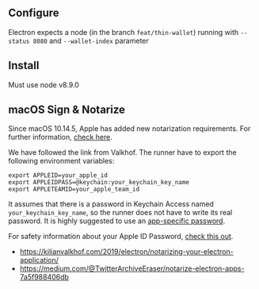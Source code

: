 ## Configure

Electron expects a node (in the branch `feat/thin-wallet`) running with `--status 8080` and `--wallet-index` parameter

## Install

Must use node v8.9.0


## macOS Sign & Notarize

Since macOS 10.14.5, Apple has added new notarization requirements. For further information, [check here](https://developer.apple.com/news/?id=04102019a).

We have followed the link from Valkhof. The runner have to export the following environment variables:

    export APPLEID=your_apple_id
    export APPLEIDPASS=@keychain:your_keychain_key_name
    export APPLETEAMID=your_apple_team_id

It assumes that there is a password in Keychain Access named `your_keychain_key_name`, so the runner does not have to write its real password. It is highly suggested to use an [app-specific password](https://support.apple.com/en-us/HT204397).

For safety information about your Apple ID Password, [check this out](https://github.com/electron-userland/electron-notarize#safety-when-using-appleidpassword).

- https://kilianvalkhof.com/2019/electron/notarizing-your-electron-application/
- https://medium.com/@TwitterArchiveEraser/notarize-electron-apps-7a5f988406db
